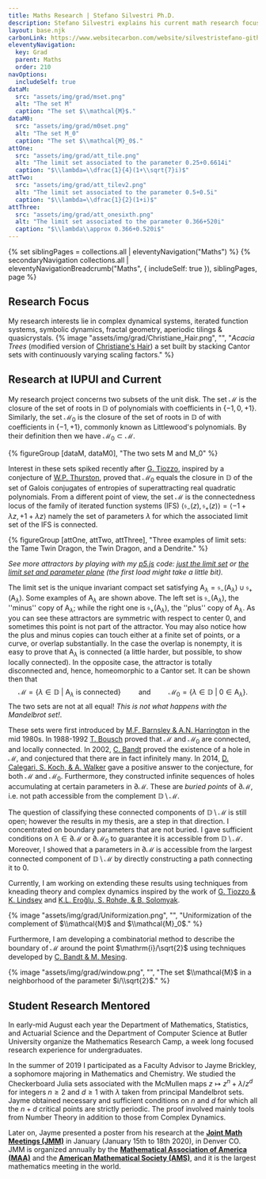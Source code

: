 ```yaml
---
title: Maths Research | Stefano Silvestri Ph.D.
description: Stefano Silvestri explains his current math research focus. He describes the maths he has pursued as a graduate student at IUPUI and instructor at Butler University.
layout: base.njk
carbonLink: https://www.websitecarbon.com/website/silvestristefano-github-io-maths-research-grad/
eleventyNavigation:
  key: Grad
  parent: Maths
  order: 210
navOptions:
  includeSelf: true
dataM:
  src: "assets/img/grad/mset.png"
  alt: "The set M"
  caption: "The set $\\mathcal{M}$."
dataM0:
  src: "assets/img/grad/m0set.png"
  alt: "The set M_0"
  caption: "The set $\\mathcal{M}_0$."
attOne:
  src: "assets/img/grad/att_tile.png"
  alt: "The limit set associated to the parameter 0.25+0.6614i"
  caption: "$\\lambda=\\dfrac{1}{4}(1+\\sqrt{7}i)$"
attTwo:
  src: "assets/img/grad/att_tilev2.png"
  alt: "The limit set associated to the parameter 0.5+0.5i"
  caption: "$\\lambda=\\dfrac{1}{2}(1+i)$"
attThree:
  src: "assets/img/grad/att_onesixth.png"
  alt: "The limit set associated to the parameter 0.366+520i"
  caption: "$\\lambda\\approx 0.366+0.520i$"
---
```


{% set siblingPages = collections.all | eleventyNavigation("Maths") %}
{% secondaryNavigation collections.all | eleventyNavigationBreadcrumb("Maths", { includeSelf: true }), siblingPages, page  %}

## Research Focus
My research interests lie in complex dynamical systems, iterated function systems, symbolic dynamics, fractal geometry, aperiodic tilings &amp; quasicrystals.
{% image "assets/img/grad/Christiane_Hair.png", "", "*Acacia Trees* (modified version of [Christiane's Hair](https://www.tandfonline.com/doi/abs/10.4169/amer.math.monthly.120.09.771)) a set built by stacking Cantor sets with continuously varying scaling factors." %}

## Research at IUPUI and Current
My research project concerns two subsets of the unit disk. The set $\mathcal{M}$ is the closure of the set of roots in $\mathbb{D}$ of polynomials with coefficients in $\lbrace-1,0,+1\rbrace$. Similarly, the set $\mathcal{M}_0$ is the closure of the set of roots in $\mathbb{D}$ of with coefficients in $\lbrace-1,+1\rbrace$, commonly known as Littlewood's polynomials. By their definition then we have $\mathcal{M}_0\subset\mathcal{M}$.

{% figureGroup [dataM, dataM0], "The two sets M and M_0" %} 

Interest in these sets spiked recently after [G. Tiozzo](https://academic.oup.com/imrn/article-abstract/2020/2/607/4948413), inspired by a conjecture of [W.P. Thurston](https://mathscinet.ams.org/mathscinet-getitem?mr=3289916), proved that $\mathcal{M}_0$ equals the closure in $\mathbb{D}$ of the set of Galois conjugates of entropies of superattracting real quadratic polynomials. From a different point of view, the set $\mathcal{M}$ is the connectedness locus of the family of iterated function systems (IFS) $\langle\mathfrak{s}_-(z), \mathfrak{s}_+(z)\rangle= \langle-1+ \lambda z, +1+ \lambda z\rangle$ namely the set of parameters $\lambda$ for which the associated limit set of the IFS is connected.

{% figureGroup [attOne, attTwo, attThree], "Three examples of limit sets: the Tame Twin Dragon, the Twin Dragon, and a Dendrite." %}

*See more attractors by playing with my [p5.js](https://p5js.org) code: [just the limit set](https://editor.p5js.org/silvas/full/3iKx8wslr) or [the limit set and parameter plane](https://editor.p5js.org/silvas/full/2GL02NekB) (the first load might take a little bit).*

The limit set is the unique invariant compact set satisfying $\mathsf{A}_\lambda=\mathfrak{s}_-(\mathsf{A}_\lambda)\cup\mathfrak{s}_+(\mathsf{A}_\lambda)$. Some examples of $\mathsf{A}_\lambda$ are shown above. The left set is $\mathfrak{s}_-(\mathsf{A}_\lambda)$, the ''minus'' copy of $\mathsf{A}_\lambda$; while the right one is $\mathfrak{s}_+(\mathsf{A}_\lambda)$, the ''plus'' copy of $\mathsf{A}_\lambda$. As you can see these attractors are symmetric with respect to center $0$, and sometimes this point is not part of the attractor. You may also notice how the plus and minus copies can touch either at a finite set of points, or a curve, or overlap substantially. In the case the overlap is nonempty, it is easy to prove that $\mathsf{A}_\lambda$ is connected (a little harder, but possible, to show locally connected). In the opposite case, the attractor is totally disconnected and, hence, homeomorphic to a Cantor set. It can be shown then that
$$
\mathcal{M}=\left\{ \lambda\in\mathbb{D}~|~\mathsf{A}_\lambda\text{ is connected} \right\}\qquad\text{ and }\qquad\mathcal{M}_0=\left\{\lambda\in\mathbb{D}~|~0\in\mathsf{A}_\lambda\right\}.
$$
The two sets are not at all equal! *This is not what happens with the Mandelbrot set!*.

These sets were first introduced by [M.F. Barnsley &amp; A.N. Harrington](https://mathscinet.ams.org/mathscinet-getitem?mr=793899) in the mid 1980s. In 1988-1992 [T. Bousch](https://www.math.u-psud.fr/~bousch/) proved that $\mathcal{M}$ and $\mathcal{M}_0$ are connected, and locally connected. In 2002, [C. Bandt](https://mathscinet.ams.org/mathscinet-getitem?mr=1912290) proved the existence of a hole in $\mathcal{M}$, and conjectured that there are in fact infinitely many. In 2014, [D. Calegari, S. Koch, &amp; A. Walker](https://mathscinet.ams.org/mathscinet-getitem?mr=3719268) gave a positive answer to the conjecture, for both $\mathcal{M}$ and $\mathcal{M}_0$. Furthermore, they constructed infinite sequences of holes accumulating at certain parameters in $\partial\mathcal{M}$. These are *buried points* of $\partial\mathcal{M}$, i.e. not path accessible from the complement $\mathbb{D}\setminus\mathcal{M}$.

The question of classifying these connected components of $\mathbb{D}\setminus\mathcal{M}$ is still open; however the results in my thesis, are a step in that direction. I concentrated on boundary parameters that are not buried. I gave sufficient conditions on $\lambda\in\partial\mathcal{M}$ or $\partial\mathcal{M}_0$ to guarantee it is accessible from $\mathbb{D}\setminus\mathcal{M}$. Moreover, I showed that a parameters in $\partial\mathcal{M}$ is accessible from the largest connected component of $\mathbb{D}\setminus\mathcal{M}$ by directly constructing a path connecting it to $0$.

Currently, I am working on extending these results using techniques from kneading theory and complex dynamics inspired by the work of [G. Tiozzo &amp; K. Lindsey](https://icerm.brown.edu/video_archive/?play=2099) and [K.L. Ero&#287;lu, S. Rohde, &amp; B. Solomyak](https://www.cambridge.org/core/journals/ergodic-theory-and-dynamical-systems/article/quasisymmetric-conjugacy-between-quadratic-dynamics-and-iterated-function-systems/F7D829F84D00CEC3F3801D8BE1B06470).

{% image "assets/img/grad/Uniformization.png", "", "Uniformization of the complement of $\\mathcal{M}$ and $\\mathcal{M}_0$." %}

Furthermore, I am developing a combinatorial method to describe the boundary of $\mathcal{M}$ around the point $\mathrm{i}/\sqrt{2}$ using techniques developed by [C. Bandt &amp; M. Mesing](https://citeseerx.ist.psu.edu/viewdoc/download?doi=10.1.1.505.5694&rep=rep1&type=pdf).

{% image "assets/img/grad/window.png", "", "The set $\\mathcal{M}$ in a neighborhood of the parameter $i/\\sqrt{2}$." %}

## Student Research Mentored
In early-mid August each year the Department of Mathematics, Statistics, and Actuarial Science and the Department of Computer Science at Butler University organize the Mathematics Research Camp, a week long focused research experience for undergraduates.

In the summer of 2019 I participated as a Faculty Advisor to Jayme Brickley, a sophomore majoring in Mathematics and Chemistry. We studied the Checkerboard Julia sets associated with the McMullen maps $z\mapsto z^n+\lambda/z^d$ for integers $n\geq2$ and $d\geq1$ with $\lambda$ taken from principal Mandelbrot sets. Jayme obtained necessary and sufficient conditions on $n$ and $d$ for which all the $n+d$ critical points are strictly periodic. The proof involved mainly tools from Number Theory in addition to those from Complex Dynamics. 

Later on, Jayme presented a poster from his research at the [**Joint Math Meetings (JMM)**](https://jointmathematicsmeetings.org/meetings/national/jmm2020/2245_maasessstud#post) in January (January 15th to 18th 2020), in Denver CO. JMM is organized annually by the [**Mathematical Association of America (MAA)**](https://maa.org) and the [**American Mathematical Society (AMS)**](https://ams.org), and it is the largest mathematics meeting in the world.
